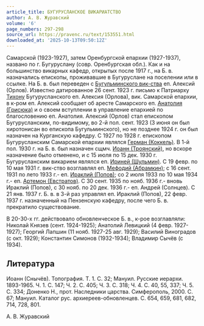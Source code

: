 ```yaml
---
article_title: БУГУРУСЛАНСКОЕ ВИКАРИАТСТВО
author: А. В. Журавский
volume: '6'
page_numbers: 297-298
source_url: https://pravenc.ru/text/153551.html
downloaded_at: '2025-10-13T09:50:12Z'
---
```


Самарской (1923-1927), затем Оренбургской епархии (1927-1937), названо по г. Бугуруслану (совр. Оренбургская обл.). Как и на большинство викарных кафедр, открытых после 1917 г., на Б. в. назначались епископы, проживавшие в Бугуруслане на поселении или в ссылке. На Б. в. был переведен с [Бугульминского вик-ства](<https://pravenc.ru/text/Бугульминского вик-ства.html>) еп. Алексий (Орлов). Известно датированное 26 сент. 1923 г. письмо к Патриарху [Тихону](https://pravenc.ru/text/Тихон.html) Бугурусланского еп. Алексия (Орлова), вик. Самарской епархии, в к-ром еп. Алексий сообщает об аресте Самарского еп. [Анатолия (Грисюка)](<https://pravenc.ru/text/Анатолия (Грисюка).html>) и о своем вступлении в управление епархией по благословению еп. Анатолия. Алексий (Орлов) стал епископом Бугурусланским, по-видимому, во 2-й пол. сент. 1923 (3 июня он был хиротонисан во епископа Бугульминского), но не позднее 1924 г. он был назначен на Курганскую кафедру. С 1927 по 1928 г. епископом Бугурусланским Самарской епархии являлся [Герман (Коккель)](<https://pravenc.ru/text/Герман (Коккель).html>). В 1-й пол. 1930 г. на Б. в. был назначен сщмч. [Иоанн (Троянский)](<https://pravenc.ru/text/Иоанн (Троянский).html>), но вскоре назначение было отменено, и с 15 июля по 15 дек. 1930 г. Бугурусланским викарием являлся еп. [Ириней (Шульмин)](<https://pravenc.ru/text/Ириней (Шульмин).html>). С 19 февр. по 10 мая 1931 г. вик-ство возглавлял еп. [Мефодий (Абрамкин)](<https://pravenc.ru/text/Мефодий (Абрамкин).html>); с 16 сент. 1931 по лето 1933 г.- еп. [Ираклий (Попов)](<https://pravenc.ru/text/Ираклий (Попов).html>); со 2 июля 1933 по 10 мая 1934 г.- еп. [Артемон (Евстратов)](<https://pravenc.ru/text/Артемон (Евстратов).html>). С 30 сент. 1935 по нояб. 1936 г.- вновь Ираклий (Попов), с 30 нояб. по 20 дек. 1936 г.- еп. Андрей (Солнцев). С 21 янв. 1937 г. Б. в. в 3-й раз управлял еп. Ираклий (Попов), 22 февр. 1937 г. назначенный на Пензенскую кафедру, после чего Б. в. прекратило существование.

В 20-30-х гг. действовало обновленческое Б. в., к-рое возглавляли: Николай Князев (сент. 1924-1925); Анатолий Левицкий (4 февр. 1927-1927); Георгий Лапшин (11 нояб. 1927-25 авг. 1929); Василий Виноградов (с окт. 1929); Константин Симонов (1932-1934); Владимир Сычёв (с 1934).

## Литература

Иоанн (Снычёв). Топография. Т. 1. С. 32; Мануил. Русские иерархи. 1893-1965. Ч. 1. С. 147; Ч. 2. С. 405; Ч. 3. С. 318; Ч. 4. С. 40, 55, 337; Ч. 5. С. 334; Доненко Н., прот. Наследники царства. Симферополь, 2000. С. 67; Мануил. Каталог рус. архиереев-обновленцев. С. 654, 659, 681, 682, 714, 728, 801.

А. В. Журавский
